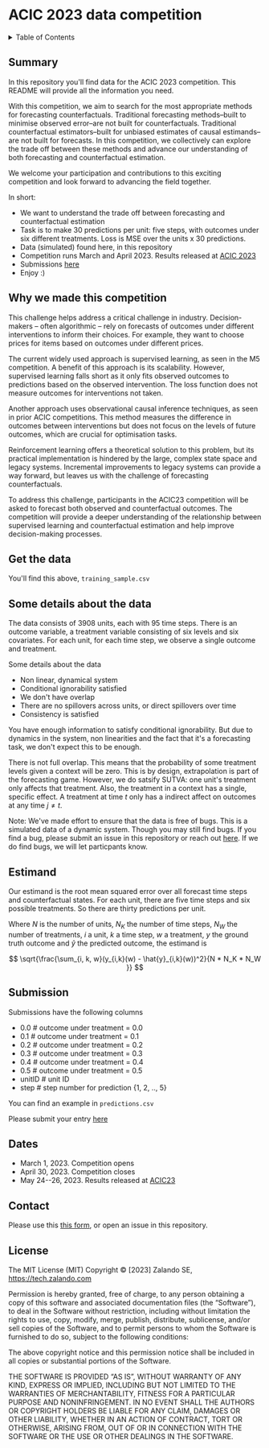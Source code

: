 # ACIC 2023 data competition

<details><summary>Table of Contents</summary><p>

* [Summary](#summary)
* [Why we made this competition](#why-we-made-this-competition)
* [Get the Data](#get-the-data)
* [Some details about the data](#some-details-about-the-data)
* [Estimand](#estimand)
* [Submission](#submission)
* [Dates](#dates)
* [Contact](#contact)
* [License](#license)
</p></details><p></p>

## Summary

In this repository you'll find data for the ACIC 2023 competition. This README
will provide all the information you need.

With this competition, we aim to search for the most appropriate methods for
forecasting counterfactuals. Traditional forecasting methods–built to minimise
observed error–are not built for counterfactuals. Traditional counterfactual
estimators–built for unbiased estimates of causal estimands–are not built for
forecasts. In this competition, we collectively can explore the trade off
between these methods and advance our understanding of both forecasting and
counterfactual estimation.

We welcome your participation and contributions to this exciting competition
and look forward to advancing the field together.  

In short:

- We want to understand the trade off between forecasting and counterfactual
  estimation
- Task is to make 30 predictions per unit: five steps, with outcomes under six
  different treatments. Loss is MSE over the units x 30 predictions.
- Data (simulated) found here, in this repository
- Competition runs March and April 2023. Results released at [ACIC
  2023](https://sci-info.org/annual-meeting/)
- Submissions [here](https://docs.google.com/forms/d/11RA7-n8MwBu4wSkoMXTkZ5XLvslOOHnvqnEXPCNgEjk/edit#settings)
- Enjoy :)

## Why we made this competition

This challenge helps address a critical challenge in industry.
Decision-makers – often algorithmic – rely on forecasts of outcomes under
different interventions to inform their choices.  For example, they want to
choose prices for items based on outcomes under different prices.

The current widely used approach is supervised learning, as seen in the M5
competition. A benefit of this approach is its scalability. However,
supervised learning falls short as it only fits observed outcomes to
predictions based on the observed intervention. The loss function does not
measure outcomes for interventions not taken.

Another approach uses observational causal inference techniques, as seen in
prior ACIC competitions. This method measures the difference in outcomes
between interventions but does not focus on the levels of future outcomes,
which are crucial for optimisation tasks.

Reinforcement learning offers a theoretical solution to this problem, but its
practical implementation is hindered by the large, complex state space and
legacy systems. Incremental improvements to legacy systems can provide a way
forward, but leaves us with the challenge of forecasting counterfactuals.

To address this challenge, participants in the ACIC23 competition will be
asked to forecast both observed and counterfactual outcomes. The competition
will provide a deeper understanding of the relationship between supervised
learning and counterfactual estimation and help improve decision-making
processes.

## Get the data

You'll find this above, `training_sample.csv`

## Some details about the data

The data consists of 3908 units, each with 95 time steps. There is an outcome
variable, a treatment variable consisting of six levels and six covariates. For
each unit, for each time step, we observe a single outcome and treatment. 

Some details about the data

- Non linear, dynamical system
- Conditional ignorability satisfied
- We don't have overlap 
- There are no spillovers across units, or direct spillovers over time
- Consistency is satisfied 

You have enough information to satisfy conditional ignorability. But due to
dynamics in the system, non linearities and the fact that it's a forecasting
task, we don't expect this to be enough.

There is not full overlap. This means that the probability of some treatment
levels given a context will be zero. This is by design, extrapolation is part
of the forecasting game. However, we do satsify SUTVA: one unit's treatment
only affects that treatment. Also, the treatment in a context has a single,
specific effect. A treatment at time $t$ only has a indirect affect on
outcomes at any time $j \neq t$.

Note: We've made effort to ensure that the data is free of bugs. This is a
simulated data of a dynamic system. Though you may still find bugs. If you
find a bug, please submit an issue in this repository or reach out
[here](https://forms.gle/EAgkSoqruZAS1WDT6). If we do find bugs, we will let
particpants know.

## Estimand

Our estimand is the root mean squared error over all forecast time steps and
counterfactual states. For each unit, there are five time steps and six
possible treatments. So there are thirty predictions per unit.

Where $N$ is the number of units, $N_K$ the number of time steps, $N_W$ the
number of treatments, $i$ a unit, $k$ a time step, $w$ a treatment, $y$ the
ground truth outcome and $\hat{y}$ the predicted outcome, the estimand is

```math 

    \sqrt{\frac{\sum_{i, k, w}(y_{i,k}(w) - \hat{y}_{i,k}(w))^2}{N * N_K * N_W }}

```

## Submission

Submissions have the following columns

  - 0.0      # outcome under treatment = 0.0
  - 0.1      # outcome under treatment = 0.1
  - 0.2      # outcome under treatment = 0.2
  - 0.3      # outcome under treatment = 0.3
  - 0.4      # outcome under treatment = 0.4
  - 0.5      # outcome under treatment = 0.5
  - unitID   # unit ID
  - step     # step number for prediction {1, 2, .., 5}

You can find an example in `predictions.csv`

Please submit your entry [here](https://forms.gle/sNi7d8wSUSB5zedW8)

## Dates

- March 1, 2023. Competition opens
- April 30, 2023. Competition closes
- May 24--26, 2023. Results released at [ACIC23](https://sci-info.org/annual-meeting/)

## Contact

Please use this [this
form](https://forms.gle/EAgkSoqruZAS1WDT6),
or open an issue in this repository.

## License

The MIT License (MIT) Copyright © [2023] Zalando SE, https://tech.zalando.com

Permission is hereby granted, free of charge, to any person obtaining a copy of this software and associated documentation files (the “Software”), to deal in the Software without restriction, including without limitation the rights to use, copy, modify, merge, publish, distribute, sublicense, and/or sell copies of the Software, and to permit persons to whom the Software is furnished to do so, subject to the following conditions:

The above copyright notice and this permission notice shall be included in all copies or substantial portions of the Software.

THE SOFTWARE IS PROVIDED “AS IS”, WITHOUT WARRANTY OF ANY KIND, EXPRESS OR IMPLIED, INCLUDING BUT NOT LIMITED TO THE WARRANTIES OF MERCHANTABILITY, FITNESS FOR A PARTICULAR PURPOSE AND NONINFRINGEMENT. IN NO EVENT SHALL THE AUTHORS OR COPYRIGHT HOLDERS BE LIABLE FOR ANY CLAIM, DAMAGES OR OTHER LIABILITY, WHETHER IN AN ACTION OF CONTRACT, TORT OR OTHERWISE, ARISING FROM, OUT OF OR IN CONNECTION WITH THE SOFTWARE OR THE USE OR OTHER DEALINGS IN THE SOFTWARE.
